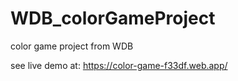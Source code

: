 # WDB_colorGameProject
color game project from WDB

see live demo at: https://color-game-f33df.web.app/

